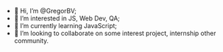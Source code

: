 - 👋 Hi, I’m @GregorBV;
- 👀 I’m interested in JS, Web Dev, QA;
- 🌱 I’m currently learning JavaScript;
- 💞️ I’m looking to collaborate on some interest project, internship other community.


<!---
GregorBV/GregorBV is a ✨ special ✨ repository because its `README.md` (this file) appears on your GitHub profile.
You can click the Preview link to take a look at your changes.
--->
